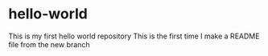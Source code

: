 # hello-world
This is my first hello world repository
This is the first time I make a README file from the new branch
